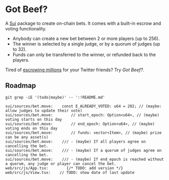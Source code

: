 # Got Beef?

A [Sui](https://sui.io/) package to create on-chain bets. It comes with a built-in escrow and voting functionality.

- Anybody can create a new bet between 2 or more players (up to 256).
- The winner is selected by a single judge, or by a quorum of judges (up to 32).
- Funds can only be transferred to the winner, or refunded back to the players.

Tired of [escrowing millions](https://twitter.com/GiganticRebirth/status/1503335929976664065) for your Twitter friends? Try _Got Beef?_.

## Roadmap
```
git grep -iE '(todo|maybe)' -- ':!README.md'

sui/sources/bet.move:    const E_ALREADY_VOTED: u64 = 202; // (maybe: allow judges to update their vote)
sui/sources/bet.move:        // start_epoch: Option<u64>, // (maybe) voting starts on this day
sui/sources/bet.move:        // end_epoch: Option<u64>, // (maybe) voting ends on this day
sui/sources/bet.move:        // funds: vector<Item>, // (maybe) prize can be any asset(s)
sui/sources/bet.move:    /// - (maybe) If all players agree on cancelling the bet.
sui/sources/bet.move:    /// - (maybe) If a quorum of judges agree on cancelling the bet.
sui/sources/bet.move:    /// - (maybe) If end_epoch is reached without a quorum, any judge or player can cancel the bet.
web/src/js/App.tsx:        {/* TODO: add version */}
web/src/js/View.tsx:    // TODO: show date of last update
```
